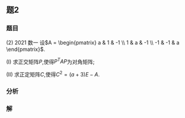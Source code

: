 ## 题2
### 题目
(2) 2021 数一 
设$A = \begin{pmatrix} a & 1 & -1 \\ 1 & a & -1 \\ -1 & -1 & a \end{pmatrix}$.

(I) 求正交矩阵$P$,使得$P^T A P$为对角矩阵;

(II) 求正定矩阵$C$,使得$C^2 = (a+3)E - A$.
### 分析

### 解